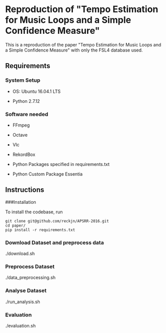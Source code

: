 # Reproduction of "Tempo Estimation for Music Loops and a Simple Confidence Measure"

This is a reproduction of the paper "Tempo Estimation for Music Loops and a Simple Confidence Measure" with only the FSL4 database used.

## Requirements

### System Setup

* OS:	Ubuntu 16.04.1 LTS

* Python 2.7.12

### Software needed
* FFmpeg

* Octave

* Vlc

* RekordBox
* Python Packages specified in requirements.txt

* Python Custom Package Essentia

## Instructions

###Installation

To install the codebase, run

    git clone git@github.com/reckjn/APSRR-2016.git
    cd paper/
    pip install -r requirements.txt

### Download Dataset and preprocess data

   ./download.sh

### Preprocess Dataset

   ./data_preprocessing.sh

### Analyse Dataset   

   ./run_analysis.sh

### Evaluation

   ./evaluation.sh


